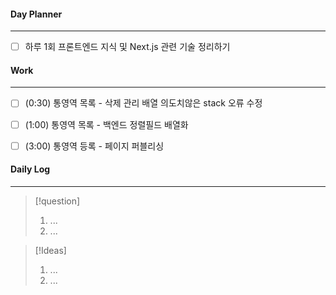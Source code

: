 
#### Day Planner
---
- [ ] 하루 1회 프론트엔드 지식 및 Next.js 관련 기술 정리하기


#### Work
---
- [ ] (0:30) 통영역 목록 - 삭제 관리 배열 의도치않은 stack 오류 수정
- [ ] (1:00) 통영역 목록 - 백엔드 정렬필드 배열화
- [ ] (3:00) 통영역 등록 - 페이지 퍼블리싱


#### Daily Log
---
> [!question]
> 1. ...
> 2. ...

> [!Ideas]
> 1. ...
> 2. ...



